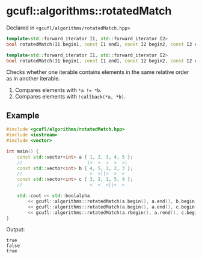# gcufl::algorithms::rotatedMatch
Declared in `<gcufl/algorithms/rotatedMatch.hpp>`
```cpp
template<std::forward_iterator I1, std::forward_iterator I2>
bool rotatedMatch(I1 begin1, const I1 end1, const I2 begin2, const I2 end2) noexcept;

template<std::forward_iterator I1, std::forward_iterator I2>
bool rotatedMatch(I1 begin1, const I1 end1, const I2 begin2, const I2 end2, const std::function<bool(const typename std::iterator_traits<I1>::value_type&, const typename std::iterator_traits<I2>::value_type&)>& callback) noexcept;
```
Checks whether one iterable contains elements in the same relative order as in another iterable.
<br/>
1. Compares elements with `*a != *b`.
2. Compares elements with `!callback(*a, *b)`.
## Example
```cpp
#include <gcufl/algorithms/rotatedMatch.hpp>
#include <iostream>
#include <vector>

int main() {
	const std::vector<int> a { 1, 2, 3, 4, 5 };
	//					      |>  >  >  >  >|
	const std::vector<int> b { 4, 5, 1, 2, 3 };
	//					       >  >||>  >  >
	const std::vector<int> c { 3, 2, 1, 5, 4 };
	//		     			   <  <  <||<  <

	std::cout << std::boolalpha
		<< gcufl::algorithms::rotatedMatch(a.begin(), a.end(), b.begin(), b.end()) << '\n'
		<< gcufl::algorithms::rotatedMatch(a.begin(), a.end(), c.begin(), c.end()) << '\n'
		<< gcufl::algorithms::rotatedMatch(a.rbegin(), a.rend(), c.begin(), c.end()) << '\n';
}
```
Output:
```
true
false
true
```
